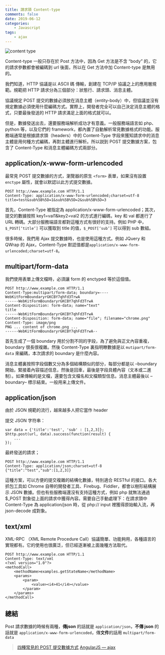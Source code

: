 ```yaml
---
title: 請求頭 Content-type
comments: false
date: 2019-06-12
categories:
    - Javascript
tags:
    - ajax
---
```


![content type](1_1pfTiCLCG9QstzfCbTwwKw.png)

Content-type 一般只存在於 Post 方法中，因為 Get 方法是不含 “body” 的，它的請求參數都會被編碼到 url 後面，所以在 Get 方法中加 Content-type 是無用的。

我們知道，HTTP 協議是以 ASCII 碼 傳輸，創建在 TCP/IP 協議之上的應用層規範。規範把 HTTP 請求分為三個部分：狀態行、請求頭、消息主體。

協議規定 POST 提交的數據必須放在消息主體（entity-body）中，但協議並沒有規定數據必須使用什麼編碼方式。實際上，開發者完全可以自己決定消息主體的格式，只要最後發送的 HTTP 請求滿足上面的格式就可以。

但是，數據發送出去，還要服務端解析成功才有意義。一般服務端語言如 php、python 等，以及它們的 framework，都內置了自動解析常見數據格式的功能。服務端通常是根據請求頭（headers）中的 Content-Type 字段來獲知請求中的消息主體是用何種方式編碼，再對主體進行解析。所以説到 POST 提交數據方案，包含了 Content-Type 和消息主體編碼方式兩部分。

## application/x-www-form-urlencoded

最常見 POST 提交數據的方式，瀏覽器的原生 `<form>` 表單，如果沒有設置 `enctype` 屬性，就會以默認以此方式提交數據。
```
POST http://www.example.com HTTP/1.1
Content-Type: application/x-www-form-urlencoded;charset=utf-8
title=test&sub%5B%5D=1&sub%5B%5D=2&sub%5B%5D=3
```
首先，Content-Type 被指定為 application/x-www-form-urlencoded；其次，提交的數據按照 key1=val1&key2=val2 的方式進行編碼，key 和 val 都進行了 URL 轉碼。大部分服務端語言都對這種方式有很好的支持。例如 PHP 中，`$_POST[‘title’]` 可以獲取到 title 的值，`$_POST[‘sub’]` 可以得到 sub 數組。

很多時候，我們用 Ajax 提交數據時，也是使用這種方式。例如 JQuery 和 QWrap 的 Ajax，Content-Type 默認值都是`application/x-www-form-urlencoded;charset=utf-8`。

## multipart/form-data

我們使用表單上傳文檔時，必須讓 form 的 enctyped 等於這個值。
```
POST http://www.example.com HTTP/1.1
Content-Type:multipart/form-data; boundary=----WebKitFormBoundaryrGKCBY7qhFd3TrwA
------WebKitFormBoundaryrGKCBY7qhFd3TrwA
Content-Disposition: form-data; name="text"
title
------WebKitFormBoundaryrGKCBY7qhFd3TrwA
Content-Disposition: form-data; name="file"; filename="chrome.png"
Content-Type: image/png
PNG ... content of chrome.png ...
------WebKitFormBoundaryrGKCBY7qhFd3TrwA--
```

首先生成了一個 boundary 用於分割不同的字段，為了避免與正文內容重複，boundary 很長很複雜。然後 Content-Type 裏指明瞭數據是以 `mutipart/form-data` 來編碼，本次請求的 boundary 是什麼內容。

消息主體裏按照字段個數又分為多個結構類似的部分，每部分都是以 –boundary 開始，緊接着內容描述信息，然後是回車，最後是字段具體內容（文本或二進制）。如果傳輸的是文檔，還要包含文檔名和文檔類型信息。消息主體最後以 –boundary– 標示結束。一般用来上傳文件。

## application/json
由於 JSON 規範的流行，越來越多人把它當作 header

提交 JSON 字符串：
```
var data = {'title':'test', 'sub' : [1,2,3]};
$http.post(url, data).success(function(result) {
    ...
});
```

最終發送的請求；
```
POST http://www.example.com HTTP/1.1 
Content-Type: application/json;charset=utf-8
{"title":"test","sub":[1,2,3]}
```

這種方案，可以方便的提交複雜的結構化數據，特別適合 RESTful 的接口。各大抓包工具如 Chrome 自帶的開發者工具、Firebug、Fiddler，都會以樹形結構展示 JSON 數據。但也有些服務端還沒有支持這種方式，例如 php 就無法通過 $_POST 對象從上面的請求中獲得內容。需要自己手動處理下：在請求頭中 Content-Type 為 application/json 時，從 php:// input 裡獲得原始輸入流，再 json-decode 成對象。

## text/xml
XML-RPC （XML Remote Procedure Call）協議簡單、功能夠用，各種語言的實現都有。它的使用也很廣泛，但已經逐漸被上面幾種方法取代。
```
POST http://www.example.com HTTP/1.1
Content-Type: text/xml
<?xml version="1.0"?>
<methodCall>
    <methodName>examples.getStateName</methodName>
    <params>
        <param>
            <value><i4>41</i4></value>
        </param>
    </params>
</methodCall>
```

## 總結
Post 請求數據的時候有兩種，**傳json** 的話就是 `application/json`，**不傳 json** 的話就是 `application/x-www-form-urlencoded`，傳**文件**的話用 `multipart/form-data`

> [四種常見的 POST 提交數據方式](https://imququ.com/post/four-ways-to-post-data-in-http.html)
[AngularJS — ajax](http://victorblog.com/2012/12/20/make-angularjs-http-service-behave-like-jquery-ajax/)